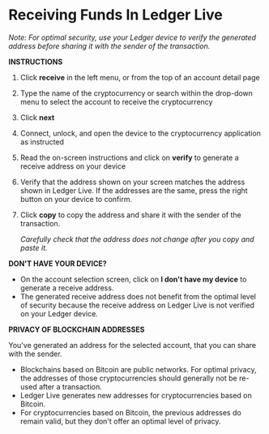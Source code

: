 # Receiving Funds In Ledger Live

_Note: For optimal security, use your Ledger device to verify the generated address before sharing it with the sender of the transaction._

  

**INSTRUCTIONS**

1.  Click **receive** in the left menu, or from the top of an account detail page
2.  Type the name of the cryptocurrency or search within the drop-down menu to select the account to receive the cryptocurrency
3.  Click **next**
4.  Connect, unlock, and open the device to the cryptocurrency application as instructed
5.  Read the on-screen instructions and click on **verify** to generate a receive address on your device
6.  Verify that the address shown on your screen matches the address shown in Ledger Live. If the addresses are the same, press the right button on your device to confirm.
7.  Click **copy** to copy the address and share it with the sender of the transaction.  
      
    _Carefully check that the address does not change after you copy and paste it._

  

**DON'T HAVE YOUR DEVICE?**

-   On the account selection screen, click on **I don't have my device** to generate a receive address.
-   The generated receive address does not benefit from the optimal level of security because the receive address on Ledger Live is not verified on your Ledger device.

  

**PRIVACY OF BLOCKCHAIN ADDRESSES**

You've generated an address for the selected account, that you can share with the sender.

-   Blockchains based on Bitcoin are public networks. For optimal privacy, the addresses of those cryptocurrencies should generally not be re-used after a transaction.
-   Ledger Live generates new addresses for cryptocurrencies based on Bitcoin.
-   For cryptocurrencies based on Bitcoin, the previous addresses do remain valid, but they don't offer an optimal level of privacy.